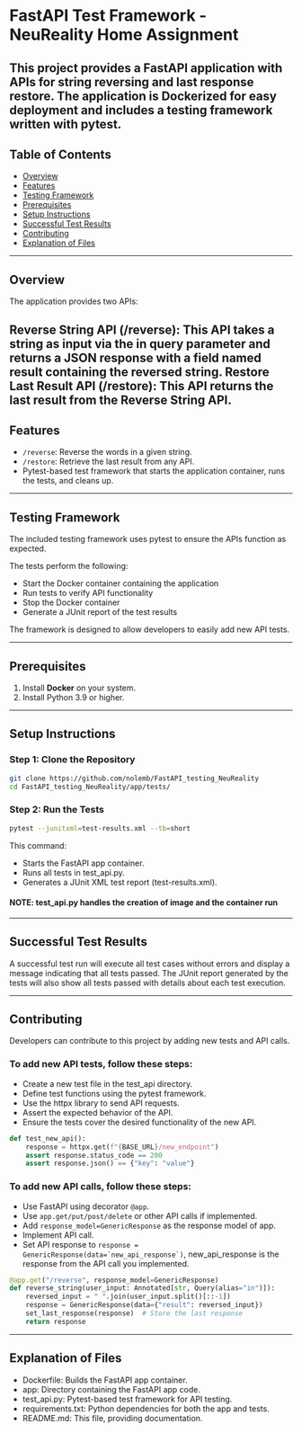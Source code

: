 # FastAPI Test Framework - NeuReality Home Assignment

This project provides a FastAPI application with APIs for string reversing and last response restore.
The application is Dockerized for easy deployment and includes a testing framework written with pytest.
---

## Table of Contents

- [Overview](#Overview)
- [Features](#Features)
- [Testing Framework](#Testing-Framework)
- [Prerequisites](#Prerequisites)
- [Setup Instructions](#Setup-Instructions)
- [Successful Test Results](#Successful-Test-Results)
- [Contributing](#Contributing)
- [Explanation of Files](#Explanation-of-Files)

---

## Overview

The application provides two APIs:

Reverse String API (/reverse): This API takes a string as input via the in query parameter and returns a JSON response
with a field named result containing the reversed string.
Restore Last Result API (/restore): This API returns the last result from the Reverse String API.
---

## Features

- `/reverse`: Reverse the words in a given string.
- `/restore`: Retrieve the last result from any API.
- Pytest-based test framework that starts the application container, runs the tests, and cleans up.

---

## Testing Framework

The included testing framework uses pytest to ensure the APIs function as expected.

The tests perform the following:

- Start the Docker container containing the application
- Run tests to verify API functionality
- Stop the Docker container
- Generate a JUnit report of the test results

The framework is designed to allow developers to easily add new API tests.

---

## Prerequisites

1. Install **Docker**  on your system.
2. Install Python 3.9 or higher.

---

## Setup Instructions

### Step 1: Clone the Repository

```bash
git clone https://github.com/nolemb/FastAPI_testing_NeuReality
cd FastAPI_testing_NeuReality/app/tests/
```

### Step 2: Run the Tests

```bash
pytest --junitxml=test-results.xml --tb=short
```

This command:

- Starts the FastAPI app container.
- Runs all tests in test_api.py.
- Generates a JUnit XML test report (test-results.xml).

#### NOTE: test_api.py handles  the creation of image and the container run

---

## Successful Test Results

A successful test run will execute all test cases without errors and display a message indicating that all tests passed.
The JUnit report generated by the tests will also show all tests passed with details about each test execution.

---

## Contributing

Developers can contribute to this project by adding new tests and API calls.

### To add new API tests, follow these steps:

- Create a new test file in the test_api directory.
- Define test functions using the pytest framework.
- Use the httpx library to send API requests.
- Assert the expected behavior of the API.
- Ensure the tests cover the desired functionality of the new API.

```python
def test_new_api():
    response = httpx.get(f"{BASE_URL}/new_endpoint")
    assert response.status_code == 200
    assert response.json() == {"key": "value"}
```

### To add new API calls, follow these steps:

- Use FastAPI using decorator `@app`.
- Use `app.get/put/post/delete` or other API calls if implemented.
- Add `response_model=GenericResponse` as the response model of app.
- Implement API call.
- Set API response to ```response = GenericResponse(data=`new_api_response`)```, new_api_response is the response from
  the API call you implemented.

```python
@app.get("/reverse", response_model=GenericResponse)
def reverse_string(user_input: Annotated[str, Query(alias="in")]):
    reversed_input = " ".join(user_input.split()[::-1])
    response = GenericResponse(data={"result": reversed_input})
    set_last_response(response)  # Store the last response
    return response
```

---

## Explanation of Files

- Dockerfile: Builds the FastAPI app container.
- app: Directory containing the FastAPI app code.
- test_api.py: Pytest-based test framework for API testing.
- requirements.txt: Python dependencies for both the app and tests.
- README.md: This file, providing documentation.
